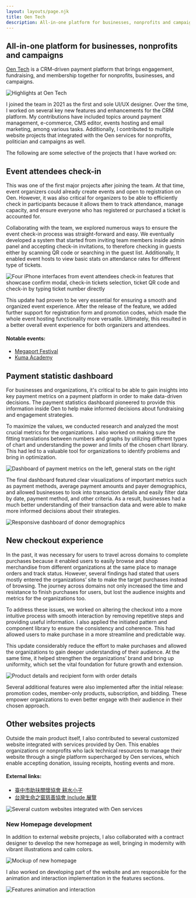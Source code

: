 ```yaml
---
layout: layouts/page.njk
title: Oen Tech
description: All-in-one platform for businesses, nonprofits and campaigns
---
```


## All-in-one platform for businesses, nonprofits and campaigns

[Oen Tech](https://oen.tw) is a CRM-driven payment platform that brings engagement, fundraising, and membership together for nonprofits, businesses, and campaigns.

![Highlights at Oen Tech](https://res.cloudinary.com/yucheng/image/upload/work/tpfubpaomcnmtdc5ttan)

I joined the team in 2021 as the first and sole UI/UX designer. Over the time, I worked on several key new features and enhancements for the CRM platform. My contributions have included topics around payment management, e-commerce, CMS editor, events hosting and email marketing, among various tasks. Additionally, I contributed to multiple website projects that integrated with the Oen services for nonprofits, politician and campaigns as well.

The following are some selective of the projects that I have worked on:

## Event attendees check-in

This was one of the first major projects after joining the team. At that time, event organizers could already create events and open to registration on Oen. However, it was also critical for organizers to be able to efficiently check in participants because it allows them to track attendance, manage capacity, and ensure everyone who has registered or purchased a ticket is accounted for.

Collaborating with the team, we explored numerous ways to ensure the event check-in process was straight-forward and easy. We eventually developed a system that started from inviting team members inside admin panel and accepting check-in invitations, to therefore checking in guests either by scanning QR code or searching in the guest list. Additionally, It enabled event hosts to view basic stats on attendance rates for different type of tickets.

![Four iPhone interfaces from event attendees check-in features that showcase confirm modal, check-in tickets selection, ticket QR code and check-in by typing ticket number directly](https://res.cloudinary.com/yucheng/image/upload/work/iisec7jjfgftkxpq5dy6)

This update had proven to be very essential for ensuring a smooth and organized event experience. After the release of the feature, we added further support for registration form and promotion codes, which made the whole event hosting functionality more versatile. Ultimately, this resulted in a better overall event experience for both organizers and attendees.

#### Notable events:

- [Megaport Festival](https://megaportfest.oen.tw)
- [Kuma Academy](https://kuma-academy.orn.tw)

## Payment statistic dashboard

For businesses and organizations, it's critical to be able to gain insights into key payment metrics on a payment platform in order to make data-driven decisions. The payment statistics dashboard pioneered to provide this information inside Oen to help make informed decisions about fundraising and engagement strategies.

To maximize the values, we conducted research and analyzed the most crucial metrics for the organizations. I also worked on making sure the fitting translations between numbers and graphs by utilizing different types of chart and understanding the power and limits of the chosen chart library. This had led to a valuable tool for organizations to identify problems and bring in optimization.

![Dashboard of payment metrics on the left, general stats on the right](https://res.cloudinary.com/yucheng/image/upload/work/fbiomyaqmwdsefgkot5a)

The final dashboard featured clear visualizations of important metrics such as payment methods, average payment amounts and payer demographics, and allowed businesses to look into transaction details and easily filter data by date, payment method, and other criteria. As a result, businesses had a much better understanding of their transaction data and were able to make more informed decisions about their strategies.

![Responsive dashboard of donor demographics](https://res.cloudinary.com/yucheng/image/upload/work/judllls5v4cme0fvkwdo)

## New checkout experience

In the past, it was necessary for users to travel across domains to complete purchases because it enabled users to easily browse and shop merchandise from different organizations at the same place to manage orders and track status. However, several findings had stated that users mostly entered the organizations’ site to make the target purchases instead of browsing. The journey across domains not only increased the time and resistance to finish purchases for users, but lost the audience insights and metrics for the organizations too.

To address these issues, we worked on altering the checkout into a more intuitive process with smooth interaction by removing repetitive steps and providing useful information. I also applied the initiated pattern and component library to ensure the consistency and coherence. This had allowed users to make purchase in a more streamline and predictable way.

This update considerably reduce the effort to make purchases and allowed the organizations to gain deeper understanding of their audience. At the same time, it helped strengthen the organizations’ brand and bring up uniformity, which set the vital foundation for future growth and extension.

![Product details and recipient form with order details](https://res.cloudinary.com/yucheng/image/upload/work/qdatybrzm0x0awo4fmmh)

Several additional features were also implemented after the initial release: promotion codes, member-only products, subscription, and bidding. These empower organizations to even better engage with their audience in their chosen approach.

## Other websites projects

Outside the main product itself, I also contributed to several customized website integrated with services provided by Oen. This enables organizations or nonprofits who lack technical resources to manage their website through a single platform supercharged by Oen services, which enable accepting donation, issuing receipts, hosting events and more.

#### External links:

- [臺中市助扶關懷協會 耕水小子](https://care.org.tw)
- [台灣生命之窗慈善協會 Include 展覽](https://include.tw)

![Several custom websites integrated with Oen services](https://res.cloudinary.com/yucheng/image/upload/work/lgqtzactkcwqbdg56zr3)

### New Homepage development

In addition to external website projects, I also collaborated with a contract designer to develop the new homepage as well, bringing in modernity with vibrant illustrations and calm colors.

![Mockup of new homepage](https://res.cloudinary.com/yucheng/image/upload/work/pxvlcetuw4a6jgm1tkdh)

I also worked on developing part of the website and am responsible for the animation and interaction implementation in the features sections.

![Features animation and interaction](https://res.cloudinary.com/yucheng/video/upload/work/egzpbdfwkpj4hhqkrojh)
